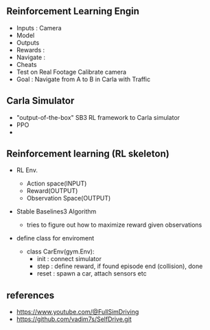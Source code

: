 ## Reinforcement Learning Engin
- Inputs : Camera 
- Model
- Outputs
- Rewards : 
- Navigate : 
- Cheats
- Test on Real Footage Calibrate camera
- Goal : Navigate from A to B in Carla with Traffic


## Carla Simulator
- "output-of-the-box" SB3 RL framework to Carla simulator
- PPO 
- 

## Reinforcement learning (RL skeleton)
- RL Env.
    - Action space(INPUT)
    - Reward(OUTPUT)
    - Observation Space(OUTPUT)
- Stable Baselines3 Algorithm
    - tries to figure out how to maximize reward given observations

- define class for enviroment
    - class CarEnv(gym.Env): 
        - init : connect simulator
        - step : define reward, if found episode end (collision), done
        - reset : spawn a car, attach sensors etc


## references

- https://www.youtube.com/@FullSimDriving
- https://github.com/vadim7s/SelfDrive.git